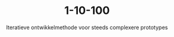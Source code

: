 ---
layout: tags.njk
title: 1-10-100
subtitle: Iteratieve ontwikkelmethode voor steeds complexere prototypes
headerImage: /images/showcases.jpg
tag: "1-10-100"
permalink: /tags/1-10-100/
---